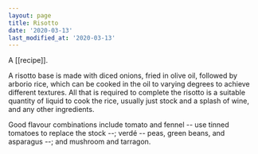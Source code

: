 ```yaml
---
layout: page
title: Risotto
date: '2020-03-13'
last_modified_at: '2020-03-13'
---
```


A [[recipe]].

A risotto base is made with diced onions, fried in olive oil, followed by arborio rice, which can be cooked in the oil to varying degrees to achieve different textures. All that is required to complete the risotto is a suitable quantity of liquid to cook the rice, usually just stock and a splash of wine, and any other ingredients.

Good flavour combinations include tomato and fennel -- use tinned tomatoes to replace the stock --; verdé -- peas, green beans, and asparagus --; and mushroom and tarragon.
